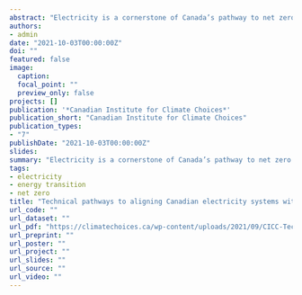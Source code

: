 ```yaml
---
abstract: "Electricity is a cornerstone of Canada’s pathway to net zero emissions. From a national perspective, Canada is well ahead of the global curve in terms of low-emitting electricity. However, the national average masks considerable heterogeneity at the provincial level: 1) low-emitting hydroelectric and nuclear-based provinces (B.C., Manitoba, Quebec, Newfoundland and Labrador, and Ontario) and 2) fossil fuel-based provinces (Alberta, Saskatchewan, New Brunswick, and Nova Scotia). Getting to net zero thus requires a careful look at the challenges and opportunities at the provincial level. This white paper highlights the following five key technology pathways to decarbonizing electricity systems in Canada and discusses policy and economic challenges and takeaways for each: variable renewable energy; clean firm supply; transmission; enhancing demand flexibility; and storage"
authors:
- admin
date: "2021-10-03T00:00:00Z"
doi: ""
featured: false
image:
  caption:
  focal_point: ""
  preview_only: false
projects: []
publication: '*Canadian Institute for Climate Choices*'
publication_short: "Canadian Institute for Climate Choices"
publication_types:
- "7"
publishDate: "2021-10-03T00:00:00Z"
slides:
summary: "Electricity is a cornerstone of Canada’s pathway to net zero emissions. From a national perspective, Canada is well ahead of the global curve in terms of low-emitting electricity. However, the national average masks considerable heterogeneity at the provincial level: 1) low-emitting hydroelectric and nuclear-based provinces (B.C., Manitoba, Quebec, Newfoundland and Labrador, and Ontario) and 2) fossil fuel-based provinces (Alberta, Saskatchewan, New Brunswick, and Nova Scotia). Getting to net zero thus requires a careful look at the challenges and opportunities at the provincial level. This white paper highlights the following five key technology pathways to decarbonizing electricity systems in Canada and discusses policy and economic challenges and takeaways for each: variable renewable energy; clean firm supply; transmission; enhancing demand flexibility; and storage"
tags:
- electricity
- energy transition
- net zero
title: "Technical pathways to aligning Canadian electricity systems with net zero goals"
url_code: ""
url_dataset: ""
url_pdf: "https://climatechoices.ca/wp-content/uploads/2021/09/CICC-Technical-pathways-to-aligning-Canadian-electricity-systems-with-net-zero-goals-by-Blake-Shaffer-FINAL-1.pdf"
url_preprint: ""
url_poster: ""
url_project: ""
url_slides: ""
url_source: ""
url_video: ""
---
```


